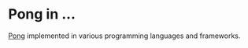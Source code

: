 # Pong in ...

[Pong](https://en.wikipedia.org/wiki/Pong) implemented in various programming languages and frameworks.

